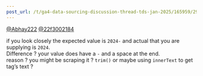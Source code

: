 ```yaml
---
post_url: /t/ga4-data-sourcing-discussion-thread-tds-jan-2025/165959/297
---
```

[@Abhay222](/u/abhay222) [@22f3002184](/u/22f3002184)

if you look closely the expected value is `2024-`  and actual that you are supplying is `2024`.  
Difference ? your value does have a `-` and a space at the end.  
reason ? you might be scraping it ? `trim()` or maybe using `innerText` to get tag’s text ?